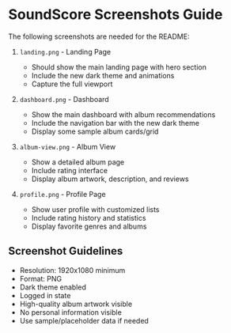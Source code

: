 # SoundScore Screenshots Guide

The following screenshots are needed for the README:

1. `landing.png` - Landing Page
   - Should show the main landing page with hero section
   - Include the new dark theme and animations
   - Capture the full viewport

2. `dashboard.png` - Dashboard
   - Show the main dashboard with album recommendations
   - Include the navigation bar with the new dark theme
   - Display some sample album cards/grid

3. `album-view.png` - Album View
   - Show a detailed album page
   - Include rating interface
   - Display album artwork, description, and reviews

4. `profile.png` - Profile Page
   - Show user profile with customized lists
   - Include rating history and statistics
   - Display favorite genres and albums

## Screenshot Guidelines

- Resolution: 1920x1080 minimum
- Format: PNG
- Dark theme enabled
- Logged in state
- High-quality album artwork visible
- No personal information visible
- Use sample/placeholder data if needed 